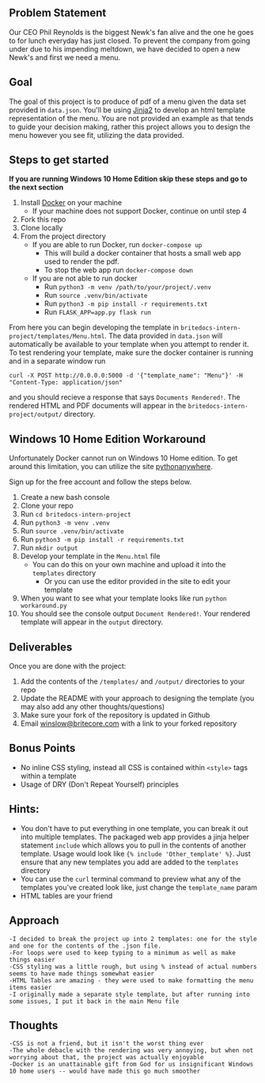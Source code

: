 

## Problem Statement
Our CEO Phil Reynolds is the biggest Newk's fan alive and the one he goes to for lunch everyday has just closed. To prevent the company from going under due to his impending meltdown, we have decided to open a new Newk's and first we need a menu.


## Goal
The goal of this project is to produce of pdf of a menu given the data set provided in `data.json`. You'll be using [Jinja2](http://jinja.pocoo.org/docs/2.10/templates/) to develop an html template representation of the menu. You are not provided an example as that tends to guide your decision making, rather this project allows you to design the menu however you see fit, utilizing the data provided.


## Steps to get started

**If you are running Windows 10 Home Edition skip these steps and go to the next section**

1. Install [Docker](https://www.docker.com/) on your machine
	- If your machine does not support Docker, continue on until step 4
2. Fork this repo
3. Clone locally
4. From the project directory
	- If you are able to run Docker, run `docker-compose up`
	  - This will build a docker container that hosts a small web app used to render the pdf.
	  - To stop the web app run `docker-compose down`
  	- If you are not able to run docker
  		- Run `python3 -m venv /path/to/your/project/.venv`
  		- Run `source .venv/bin/activate`
  		- Run `python3 -m pip install -r requirements.txt`
  		- Run `FLASK_APP=app.py flask run`

From here you can begin developing the template in `britedocs-intern-project/templates/Menu.html`. The data provided in `data.json` will automatically be available to your template when you attempt to render it.
To test rendering your template, make sure the docker container is running and in a separate window run

```
curl -X POST http://0.0.0.0:5000 -d '{"template_name": "Menu"}' -H "Content-Type: application/json"
```

and you should recieve a response that says `Documents Rendered!`. The rendered HTML and PDF documents will appear in the `britedocs-intern-project/output/` directory.


## Windows 10 Home Edition Workaround

Unfortunately Docker cannot run on Windows 10 Home edition. To get around this limitation, you can utilize the site [pythonanywhere](pythonanywhere.com/).

Sign up for the free account and follow the steps below.

1. Create a new bash console
2. Clone your repo
3. Run `cd britedocs-intern-project`
4. Run `python3 -m venv .venv`
5. Run `source .venv/bin/activate`
6. Run `python3 -m pip install -r requirements.txt`
7. Run `mkdir output`
8. Develop your template in the `Menu.html` file
    - You can do this on your own machine and upload it into the `templates` directory
		- Or you can use the editor provided in the site to edit your template
9. When you want to see what your template looks like run `python workaround.py`
10. You should see the console output `Document Rendered!`. Your rendered template will appear in the `output` directory.


## Deliverables
Once you are done with the project:

1. Add the contents of the `/templates/` and `/output/` directories to your repo
2. Update the README with your approach to designing the template (you may also add any other thoughts/questions)
3. Make sure your fork of the repository is updated in Github
4. Email winslow@britecore.com with a link to your forked repository


## Bonus Points
 - No inline CSS styling, instead all CSS is contained within `<style>` tags within a template
 - Usage of DRY (Don't Repeat Yourself) principles

## Hints:

 - You don't have to put everything in one template, you can break it out into multiple templates. The packaged web app provides a jinja helper statement `include` which allows you to pull in the contents of another template. Usage would look like `{% include 'Other_template' %}`. Just ensure that any new templates you add are added to the `templates` directory
 - You can use the `curl` terminal command to preview what any of the templates you've created look like, just change the `template_name` param
 - HTML tables are your friend
 
 ## Approach
    -I decided to break the project up into 2 templates: one for the style and one for the contents of the .json file.
    -For loops were used to keep typing to a minimum as well as make things easier
    -CSS styling was a little rough, but using % instead of actual numbers seems to have made things somewhat easier
    -HTML Tables are amazing - they were used to make formatting the menu items easier
    -I originally made a separate style template, but after running into some issues, I put it back in the main Menu file
## Thoughts
    -CSS is not a friend, but it isn't the worst thing ever
    -The whole debacle with the rendering was very annoying, but when not worrying about that, the project was actually enjoyable
    -Docker is an unattainable gift from God for us insignificant Windows 10 home users -- would have made this go much smoother
